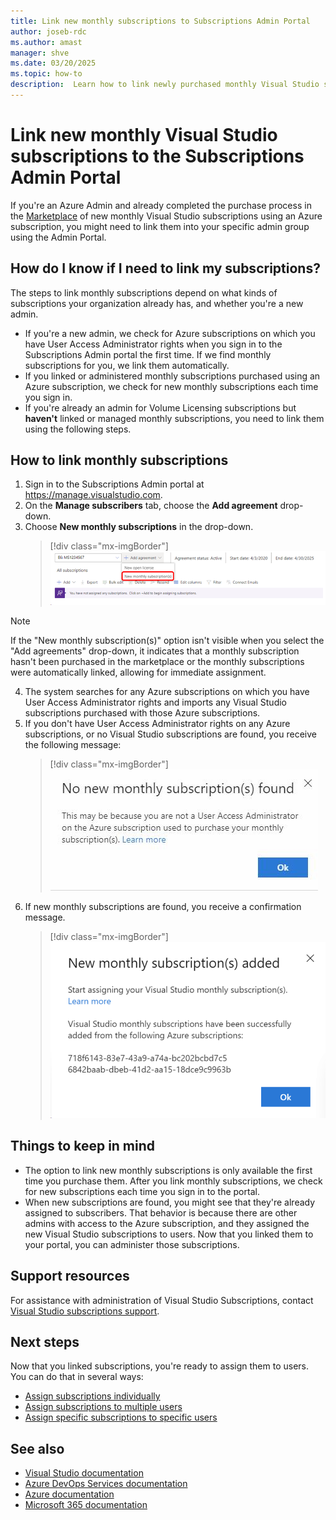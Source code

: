```yaml
---
title: Link new monthly subscriptions to Subscriptions Admin Portal
author: joseb-rdc
ms.author: amast
manager: shve
ms.date: 03/20/2025
ms.topic: how-to
description:  Learn how to link newly purchased monthly Visual Studio subscriptions to the Subscriptions Admin Portal.
---
```

# Link new monthly Visual Studio subscriptions to the Subscriptions Admin Portal

If you're an Azure Admin and already completed the purchase process in the [Marketplace](https://marketplace.visualstudio.com/subscriptions) of new monthly Visual Studio subscriptions using an Azure subscription, you might need to link them into your specific admin group using the Admin Portal. 

## How do I know if I need to link my subscriptions?

The steps to link monthly subscriptions depend on what kinds of subscriptions your organization already has, and whether you're a new admin.
+ If you're a new admin, we check for Azure subscriptions on which you have User Access Administrator rights when you sign in to the Subscriptions Admin portal the first time. If we find monthly subscriptions for you, we link them automatically. 
+ If you linked or administered monthly subscriptions purchased using an Azure subscription, we check for new monthly subscriptions each time you sign in. 
+ If you're already an admin for Volume Licensing subscriptions but **haven't** linked or managed monthly subscriptions, you need to link them using the following steps.

## How to link monthly subscriptions

1. Sign in to the Subscriptions Admin portal at <https://manage.visualstudio.com>.
0. On the **Manage subscribers** tab, choose the **Add agreement** drop-down.
0. Choose **New monthly subscriptions** in the drop-down.
   > [!div class="mx-imgBorder"]
   > ![Add new monthly subscriptions drop-down](_img/add-monthly-subs/add-subs-drop-down.png "Screenshot of Add agreement drop-down. New monthly subscriptions option is highlighted.")

> [!NOTE]
> If the "New monthly subscription(s)" option isn't visible when you select the "Add agreements" drop-down, it indicates that a monthly subscription hasn't been purchased in the marketplace or the monthly subscriptions were automatically linked, allowing for immediate assignment.

4. The system searches for any Azure subscriptions on which you have User Access Administrator rights and imports any Visual Studio subscriptions purchased with those Azure subscriptions.
0. If you don't have User Access Administrator rights on any Azure subscriptions, or no Visual Studio subscriptions are found, you receive the following message:
   > [!div class="mx-imgBorder"]
   > ![No new monthly subscriptions found](_img/add-monthly-subs/no-subs-found.png "Screenshot of Error message indicating that there are no Azure subscriptions or Visual Studio subscriptions are available to you.")
0. If new monthly subscriptions are found, you receive a confirmation message.
   > [!div class="mx-imgBorder"]
   > ![Subscriptions added confirmation message](_img/add-monthly-subs/subs-added-confirmation.png "Screenshot of a message confirming that new monthly subscriptions have been added.")

## Things to keep in mind

+ The option to link new monthly subscriptions is only available the first time you purchase them. After you link monthly subscriptions, we check for new subscriptions each time you sign in to the portal. 
+ When new subscriptions are found, you might see that they're already assigned to subscribers. That behavior is because there are other admins with access to the Azure subscription, and they assigned the new Visual Studio subscriptions to users. Now that you linked them to your portal, you can administer those subscriptions. 

## Support resources

For assistance with administration of Visual Studio Subscriptions, contact [Visual Studio subscriptions support](https://aka.ms/vsadminhelp).

## Next steps

Now that you linked subscriptions, you're ready to assign them to users. You can do that in several ways:
+ [Assign subscriptions individually](assign-license.md)
+ [Assign subscriptions to multiple users](assign-license-bulk.md)
+ [Assign specific subscriptions to specific users](assign-guid.md)

## See also

+ [Visual Studio documentation](/visualstudio/)
+ [Azure DevOps Services documentation](/azure/devops/)
+ [Azure documentation](/azure/)
+ [Microsoft 365 documentation](/microsoft-365/)